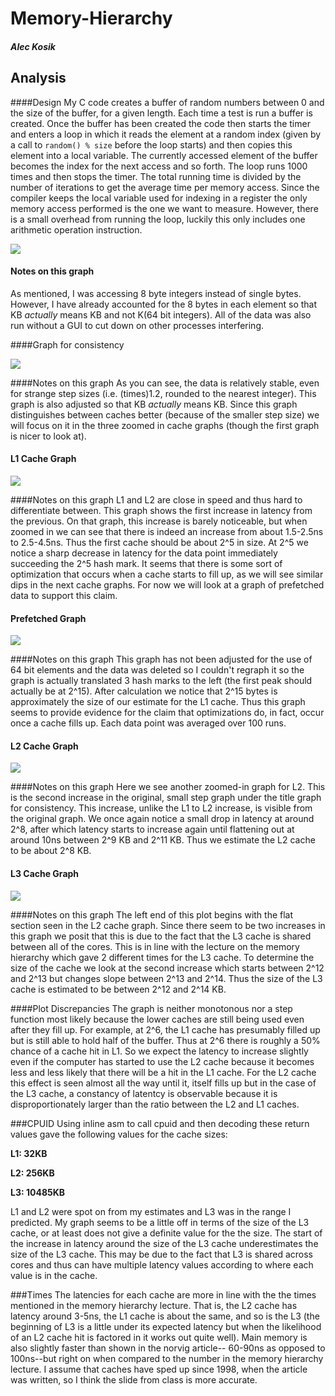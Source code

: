 # Memory-Hierarchy
##### Alec Kosik
## Analysis
####Design
My C code creates a buffer of random numbers between 0 and the size of the buffer, for a given length.  Each time a test is run
a buffer is created.  Once the buffer has been created the code then starts the timer and enters a loop in which it reads the element
at a random index (given by a call to `random() % size` before the loop starts) and then copies this element into a local variable.
The currently accessed element of the buffer becomes the index for the next access and so forth.  The loop runs 1000 times and then 
stops the timer.  The total running time is divided by the number of iterations to get the average time per memory access.  Since
the compiler keeps the local variable used for indexing in a register the only memory access performed is the one we want to measure.
However, there is a small overhead from running the loop, luckily this only includes one arithmetic operation instruction.

![](https://github.com/akosik/Memory-Hierarchy/blob/master/tests.png "")

#### Notes on this graph
As mentioned, I was accessing 8 byte integers instead of single bytes.  However, I have already accounted for the 8 bytes in each element
so that KB *actually* means KB and not K(64 bit integers).  All of the data was also run without a GUI to cut down on other processes
interfering.

####Graph for consistency

![](https://github.com/akosik/Memory-Hierarchy/blob/master/testslong.png "")

####Notes on this graph
As you can see, the data is relatively stable, even for strange step sizes (i.e. (times)1.2, rounded to the nearest integer).
This graph is also adjusted so that KB *actually* means KB.  Since this graph distinguishes between caches better (because of 
the smaller step size) we will focus on it in the three zoomed in cache graphs (though the first graph is nicer to look at).

#### L1 Cache Graph

![](https://github.com/akosik/Memory-Hierarchy/blob/master/L1.png "")

####Notes on this graph
L1 and L2 are close in speed and thus hard to differentiate between.  This graph shows the first increase in latency from the
previous.  On that graph, this increase is barely noticeable, but when zoomed in we can see that there is indeed an increase from
about 1.5-2.5ns to 2.5-4.5ns.  Thus the first cache should be about 2^5 in size.  At 2^5 we notice a sharp decrease in latency for the data
point immediately succeeding the 2^5 hash mark.  It seems that there is some sort of optimization that occurs when a cache starts to fill
up, as we will see similar dips in the next cache graphs.  For now we will look at a graph of prefetched data to support this claim.

#### Prefetched Graph

![](https://github.com/akosik/Memory-Hierarchy/blob/master/prefetched.png "")

####Notes on this graph
This graph has not been adjusted for the use of 64 bit elements and the data was deleted so I couldn't regraph it so the graph is actually translated 3 hash marks 
to the left (the first peak should actually be at 2^15).  After calculation we notice that 2^15 bytes is approximately the size
of our estimate for the L1 cache.  Thus this graph seems to provide evidence for the claim that optimizations do, in fact, occur
once a cache fills up.  Each data point was averaged over 100 runs.

#### L2 Cache Graph

![](https://github.com/akosik/Memory-Hierarchy/blob/master/L2.png "")

####Notes on this graph
Here we see another zoomed-in graph for L2.  This is the second increase in the original, small step graph under the title graph for consistency.
This increase, unlike the L1 to L2 increase, is visible from  the original graph.  We once again notice a small drop in latency at around 
2^8, after which latency starts to increase again until flattening out at around 10ns between 2^9 KB and 2^11 KB.  Thus we estimate the L2 cache to be
about 2^8 KB.

#### L3 Cache Graph

![](https://github.com/akosik/Memory-Hierarchy/blob/master/L3.png "")

####Notes on this graph
The left end of this plot begins with the flat section seen in the L2 cache graph.  Since there seem to be two increases in this graph
we posit that this is due to the fact that the L3 cache is shared between all of the cores.  This is in line with the lecture on the memory hierarchy
which gave 2 different times for the L3 cache.  To determine the size of the cache we look at the second increase which starts between
2^12 and 2^13 but changes slope between 2^13 and 2^14.  Thus the size of the L3 cache is estimated to be between 2^12 and 2^14 KB.

####Plot Discrepancies
The graph is neither monotonous nor a step function most likely because the lower caches are still being used even after they fill up.
For example, at 2^6, the L1 cache has presumably filled up but is still able to hold half of the buffer.  Thus at 2^6 there is roughly
a 50% chance of a cache hit in L1.  So we expect the latency to increase slightly even if the computer has started to use the L2 cache
because it becomes less and less likely that there will be a hit in the L1 cache.  For the L2 cache this effect is seen almost all the way until 
it, itself fills up but in the case of the L3 cache, a constancy of latentcy is observable because it is disproportionately larger than the ratio 
between the L2 and L1 caches.

###CPUID
Using inline asm to call cpuid and then decoding these return values gave the following values for the cache sizes:

**L1: 32KB**

**L2: 256KB**

**L3: 10485KB**

L1 and L2 were spot on from my estimates and L3 was in the range I predicted.  My graph seems to be a little off in terms of the size 
of the L3 cache, or at least does not give a definite value for the the size.  The start of the increase in latency around the size 
of the L3 cache underestimates the size of the L3 cache.  This may be due to the fact that L3 is shared across cores and thus can have multiple
latency values according to where each value is in the cache.

###Times
The latencies for each cache are more in line with the the times mentioned in the memory hierarchy lecture.  That is, the L2 cache
has latency around 3-5ns, the L1 cache is about the same, and so is the L3 (the beginning of L3 is a little under its expected latency
but when the likelihood of an L2 cache hit is factored in it works out quite well).  Main memory is also slightly faster than shown in the norvig article--
60-90ns as opposed to 100ns--but right on when compared to the number in the memory hierarchy lecture.  I assume that caches have sped up since 1998, when the article was written, so I think the slide from 
class is more accurate.
